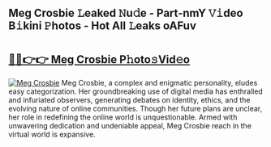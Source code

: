 ## Meg Crosbie 𝙻eaked 𝙽u𝚍e - Part-nmY 𝚅𝚒deo B𝚒kini 𝙿hotos - Hot All 𝙻eaks oAFuv

# <h2><a href="http://ld0lsb.urlbe.top/?page=Meg+Crosbie">🔗🔗👉👉 Meg Crosbie P𝚑oto𝚜Vid𝚎o</a></h2>

[![Meg Crosbie](https://i.imgur.com/eBuTRDB.gif)](http://ld0lsb.urlbe.top/?page=Meg+Crosbie)
Meg Crosbie, a complex and enigmatic personality, eludes easy categorization. Her groundbreaking use of digital media has enthralled and infuriated observers, generating debates on identity, ethics, and the evolving nature of online communities. Though her future plans are unclear, her role in redefining the online world is unquestionable. Armed with unwavering dedication and undeniable appeal, Meg Crosbie reach in the virtual world is expansive.
